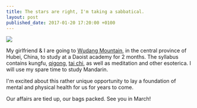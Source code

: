 ```yaml
---
title: The stars are right, I'm taking a sabbatical.
layout: post
published_date: 2017-01-20 17:20:00 +0100
---
```



![](http://i.imgur.com/SOmiEqk.jpg)

My girlfriend & I are going to [Wudang Mountain](http://www.wudanggongfu.com/), in the central province of Hubei, China, to study at a Daoist academy for 2 months. The syllabus contains kungfu, [qigong](https://en.wikipedia.org/wiki/Qigong), [tai chi](https://en.wikipedia.org/wiki/Tai_chi), as well as meditation and other esoterica. I will use my spare time to study Mandarin. 

I'm excited about this rather unique opportunity to lay a foundation of mental and physical health for us for years to come. 

Our affairs are tied up, our bags packed. See you in March!


